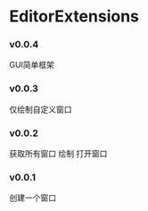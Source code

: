 # EditorExtensions
 
### v0.0.4
GUI简单框架


### v0.0.3
仅绘制自定义窗口

### v0.0.2
获取所有窗口
绘制
打开窗口


### v0.0.1
创建一个窗口
